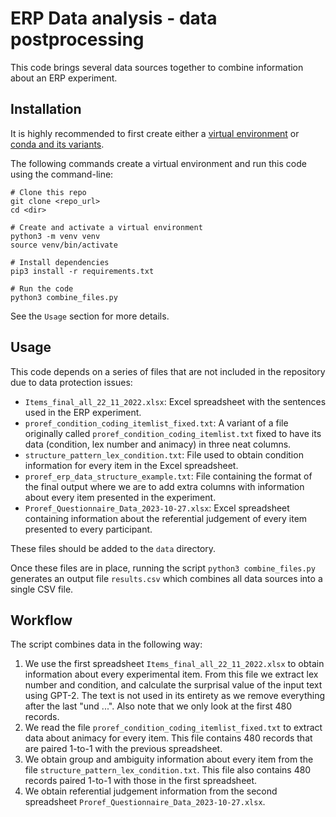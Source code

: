 # ERP Data analysis - data postprocessing

This code brings several data sources together to combine information
about an ERP experiment.

## Installation

It is highly recommended to first create either
a [virtual environment](https://packaging.python.org/en/latest/guides/installing-using-pip-and-virtual-environments/)
or [conda and its variants](https://github.com/conda/conda).

The following commands create a virtual environment and run this code using
the command-line:

```
# Clone this repo
git clone <repo_url>
cd <dir>

# Create and activate a virtual environment
python3 -m venv venv
source venv/bin/activate

# Install dependencies
pip3 install -r requirements.txt

# Run the code
python3 combine_files.py
```

See the `Usage` section for more details.

## Usage

This code depends on a series of files that are not included in the
repository due to data protection issues:

  * `Items_final_all_22_11_2022.xlsx`: Excel spreadsheet with the
    sentences used in the ERP experiment.
  * `proref_condition_coding_itemlist_fixed.txt`: A variant of a file
    originally called `proref_condition_coding_itemlist.txt` fixed to
    have its data (condition, lex number and animacy) in three neat
    columns.
  * `structure_pattern_lex_condition.txt`: File used to obtain condition
    information for every item in the Excel spreadsheet.
  * `proref_erp_data_structure_example.txt`: File containing the format
    of the final output where we are to add extra columns with
    information about every item presented in the experiment.
  * `Proref_Questionnaire_Data_2023-10-27.xlsx`: Excel spreadsheet
    containing information about the referential judgement of every
    item presented to every participant.

These files should be added to the `data` directory.

Once these files are in place, running the script `python3 combine_files.py`
generates an output file `results.csv` which combines all data sources
into a single CSV file.

## Workflow

The script combines data in the following way:
  
  1. We use the first spreadsheet `Items_final_all_22_11_2022.xlsx`
     to obtain information about every experimental item. From this file
     we extract lex number and condition, and calculate the surprisal
     value of the input text using GPT-2. The text is not used in its
     entirety as we remove everything after the last "und ...". Also
     note that we only look at the first 480 records.
  2. We read the file `proref_condition_coding_itemlist_fixed.txt` to
     extract data about animacy for every item. This file contains 480
     records that are paired 1-to-1 with the previous spreadsheet.
  3. We obtain group and ambiguity information about every item from the
     file `structure_pattern_lex_condition.txt`. This file also contains
     480 records paired 1-to-1 with those in the first spreadsheet.
  4. We obtain referential judgement information from the second
     spreadsheet `Proref_Questionnaire_Data_2023-10-27.xlsx`.
